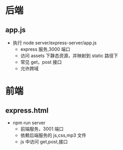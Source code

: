 # 后端

## app.js

- 执行 node server/express-server/app.js
  - express 服务,3000 端口
  - 访问 assets 下静态资源，并映射到 static 路径下
  - 常见 get，post 接口
  - 允许跨域

# 前端

## express.html

- npm run server
  - 前端服务，3001 端口
  - 依赖后端服务的 js,css,mp3 文件
  - js 中访问 get,post,接口
